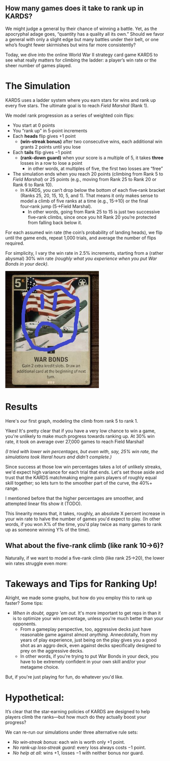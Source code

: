
## How many games does it take to rank up in KARDS?

We might judge a general by their chance of winning a battle. Yet, as the apocryphal adage goes, “quantity has a quality all its own.” Should we favor a general with only a slight edge but many battles under their belt, or one who’s fought fewer skirmishes but wins far more consistently?

Today, we dive into the online World War II strategy card game KARDS to see what really matters for climbing the ladder: a player’s win rate or the sheer number of games played.

# The Simulation

KARDS uses a ladder system where you earn stars for wins and rank up every five stars. The ultimate goal is to reach *Field Marshal* (Rank 1).

We model rank progression as a series of weighted coin flips:

- You start at 0 points  
- You “rank up” in 5‑point increments  
- Each **heads** flip gives +1 point  
  - **(win‑streak bonus)** after two consecutive wins, each additional win grants 2 points until you lose  
- Each **tails** flip gives −1 point  
  - **(rank‑down guard)** when your score is a multiple of 5, it takes **three** losses in a row to lose a point  
    - in other words, at multiples of five, the first two losses are “free”  
- The simulation ends when you reach 20 points (climbing from Rank 5 to *Field Marshal*) or 25 points (e.g., moving from Rank 25 to Rank 20 or Rank 6 to Rank 10).  
  - In KARDS, you can’t drop below the bottom of each five‑rank bracket (Ranks 25, 20, 15, 10, 5, and 1). That means it only makes sense to model a climb of five ranks at a time (e.g., 15→10) or the final four‑rank jump (5→Field Marshal).  
    - In other words, going from Rank 25 to 15 is just two successive five‑rank climbs, since once you hit Rank 20 you’re protected from falling back below it.  

For each assumed win rate (the coin’s probability of landing heads), we flip until the game ends, repeat 1,000 trials, and average the number of flips required.

For simplicity, I vary the win rate in 2.5% increments, starting from a (rather abysmal) 30% win rate *(roughly what you experience when you put War Bonds in your deck)*.

![But... but... War Bonds is card neutral!](/assets/images/sad_bonds.jpg)

# Results

Here's our first graph, modeling the climb from rank 5 to rank 1.

Yikes! It's pretty clear that if you have a very low chance to win a game, you're unlikely to make much progress towards ranking up. At 30% win rate, it took on average over 27,000 games to reach Field Marshal!

*(I tried with lower win percentages, but even with, say, 25% win rate, the simulations took literal hours and didn't complete.)*



Since success at those low win percentages takes a lot of unlikely streaks, we'd expect high variance for each trial that ends. Let's set those aside and trust that the KARDS matchmaking engine pairs players of roughly equal skill together; so lets turn to the smoother part of the curve, the 40%+ range.



I mentioned before that the higher percentages are smoother, and attempted linear fits show it (TODO).


This linearity means that, it takes, roughly, an absolute X percent increase in your win rate to halve the number of games you'd expect to play. (In other words, if you won X% of the time, you'd play twice as many games to rank up as someone winning Y% of the time).


## What about the five-rank climb (like rank 10→6)?

Naturally, if we want to model a five-rank climb (like rank 25→20), the lower win rates struggle even more:




# Takeways and Tips for Ranking Up!

Alright, we made some graphs, but how do you employ this to rank up faster? Some tips:

- *When in doubt, aggro 'em out.* It's more important to get reps in than it is to optimize your win percentage, unless you're much better than your opponents.
  - From a gameplay perspective, too, aggressive decks just have reasonable game against almost *anything*. Annecdotally, from my years of play experience, just being on the play gives you a good shot as an aggro deck, even against decks specifically designed to prey on the aggressive decks.
  - In other words, if you're trying to put War Bonds in your deck, you have to be extremely confident in your own skill and/or your metagame choice.


But, if you're just playing for fun, do whatever you'd like.

# Hypothetical: 

It’s clear that the star‑earning policies of KARDS are designed to help players climb the ranks—but how much do they actually boost your progress?

We can re-run our simulations under three alternative rule sets:
- *No win‑streak bonus:* each win is worth only +1 point.  
- *No rank‑up loss‑streak guard:* every loss always costs −1 point.  
- *No help at all:* wins +1, losses −1 with neither bonus nor guard.  



